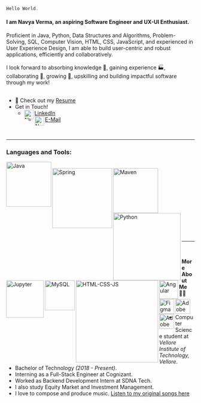 
```javascript
Hello World.
``` 
<h4>I am Navya Verma, an aspiring Software Engineer and UX-UI Enthusiast.</h4>
Proficient in Java, Python, Data Structures and Algorithms, Problem-Solving, SQL, Computer Vision, HTML, CSS, JavaScript, and experienced in User Experience Design, I am able to build user-centric and robust applications, efficiently and collaboratively. <br><br>
I look forward to absorbing knowledge 🧠, gaining experience 🏭, collaborating 🤝, growing 🌱, upskilling and building impactful software through my work!
<br><br>

- :page_with_curl: Check out my [Resume](https://drive.google.com/file/d/1ZidM1aPp6rNAmPYbGoiNaRe0ripeY0pI/view?usp=sharing)
- Get in Touch! 
  - <a href="https://www.linkedin.com/in/navya-verma/"> LinkedIn
      <img align="left" alt="Navya's LinkdeIn" width="25px" src="https://img.icons8.com/ios-filled/50/000000/linkedin.png" /></a>
  - <a href="mailto:nverma10@outlook.com"> E-Mail
      <img align="left" alt="Navya's E-Mail ID" width="25px" src="https://img.icons8.com/ios-glyphs/30/000000/filled-message.png" /></a>
<br>
<hr>
<h3>Languages and Tools:</h3>
<p float="left">
  <img align="left" alt="Java" width="120px" src="https://1000logos.net/wp-content/uploads/2020/09/Java-Logo-640x400.png"><br>
  <img align="left" alt="Spring" width="160px" src="https://spring.io/images/spring-logo-9146a4d3298760c2e7e49595184e1975.svg">
  <img align="left" alt="Maven" width="120px" src="https://maven.apache.org/images/maven-logo-black-on-white.purevec.svg"><br><br><br>
  <br><img align="left" alt="Python" width="180px" src="https://upload.wikimedia.org/wikipedia/commons/f/f8/Python_logo_and_wordmark.svg">
  <img align="left" alt="Jupyter" width="100px" src="https://cdn.icon-icons.com/icons2/2699/PNG/512/jupyter_logo_icon_169453.png">
  <img align="left" alt="MySQL" width="80px" src="https://lintel-blogs-static-files.s3.amazonaws.com/wp-content/uploads/2021/06/01092052/MySQL-Logo.wine_-1024x683.png"><br><br><br>
  <img align="left" alt="HTML-CSS-JS" width="220px" src="https://www.freepnglogos.com/uploads/html5-logo-png/html5-logo-devextreme-multi-purpose-controls-html-javascript-3.png">
  <img align="left" alt="Angular" width="50px" src="https://upload.wikimedia.org/wikipedia/commons/c/cf/Angular_full_color_logo.svg">
  <img align="left" alt="Figma" width="40px" src="https://img.icons8.com/color/48/000000/figma.png">
  <img align="left" alt="Adobe XD" width="40px" src="https://upload.wikimedia.org/wikipedia/commons/thumb/c/c2/Adobe_XD_CC_icon.svg/768px-Adobe_XD_CC_icon.svg.png">
  <img align="left" alt="Adobe Illsutrator" width="40px" src="https://upload.wikimedia.org/wikipedia/commons/thumb/f/fb/Adobe_Illustrator_CC_icon.svg/99px-Adobe_Illustrator_CC_icon.svg.png">
</p><br>

<br><hr>
<br>

**More About Me** 👨‍💻
- Computer Science student at _Vellore Institute of Technology, Vellore_.
- Bachelor of Technology _(2018 - Present)_.
- Interning as a Full-Stack Engineer at Cognizant.
- Worked as Backend Development Intern at SDNA Tech.
- I also study Equity Market and Investment Management.
- I love to compose and produce music. [Listen to my original songs here](linktr.ee/TheMauvision)
